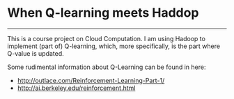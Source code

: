 # When Q-learning meets Haddop
---
This is a course project on Cloud Computation. I am using Hadoop to implement (part of) Q-learning, which, more specifically, is the part where Q-value is updated.

Some rudimental information about Q-Learning can be found in here: 

- http://outlace.com/Reinforcement-Learning-Part-1/
-  http://ai.berkeley.edu/reinforcement.html


